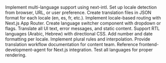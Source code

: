 Implement multi-language support using next-intl. Set up locale detection from browser, URL, or user preference. Create translation files in JSON format for each locale (en, es, fr, etc.). Implement locale-based routing with Next.js App Router. Create language switcher component with dropdown or flags. Translate all UI text, error messages, and static content. Support RTL languages (Arabic, Hebrew) with directional CSS. Add number and date formatting per locale. Implement plural rules and interpolation. Provide translation workflow documentation for content team. Reference frontend-development-agent for Next.js integration. Test all languages for proper rendering.
